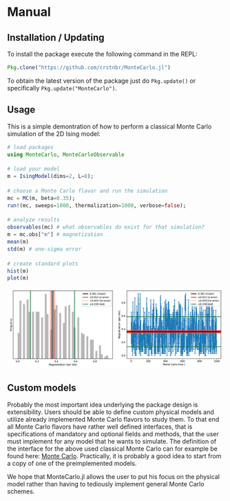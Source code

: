 # Manual

## Installation / Updating

To install the package execute the following command in the REPL:
```julia
Pkg.clone("https://github.com/crstnbr/MonteCarlo.jl")
```

To obtain the latest version of the package just do `Pkg.update()` or specifically `Pkg.update("MonteCarlo")`.

## Usage

This is a simple demontration of how to perform a classical Monte Carlo simulation of the 2D Ising model:

```julia
# load packages
using MonteCarlo, MonteCarloObservable

# load your model
m = IsingModel(dims=2, L=8);

# choose a Monte Carlo flavor and run the simulation
mc = MC(m, beta=0.35);
run!(mc, sweeps=1000, thermalization=1000, verbose=false);

# analyze results
observables(mc) # what observables do exist for that simulation?
m = mc.obs["m"] # magnetization
mean(m)
std(m) # one-sigma error

# create standard plots
hist(m)
plot(m)
```

![](../assets/ts_hist.png)

## Custom models

Probably the most important idea underlying the package design is extensibility. Users should be able to define custom physical models and utilize already implemented Monte Carlo flavors to study them. To that end all Monte Carlo flavors have rather well defined interfaces, that is specifications of mandatory and optional fields and methods, that the user must implement for any model that he wants to simulate. The definition of the interface for the above used classical Monte Carlo can for example be found here: [Monte Carlo](@ref). Practically, it is probably a good idea to start from a copy of one of the preimplemented models.

We hope that MonteCarlo.jl allows the user to put his focus on the physical model rather than having to tediously implement general Monte Carlo schemes.

